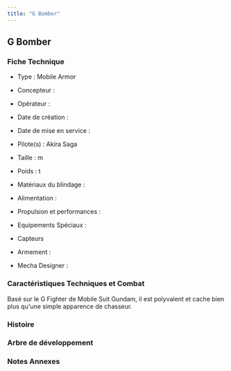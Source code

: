 ```yaml
---
title: "G Bomber"
---
```


G Bomber
--------





### Fiche Technique



- Type : Mobile Armor
  
- Concepteur : 
  
- Opérateur : 
  
- Date de création : 
  
- Date de mise en service : 
  
- Pilote(s) : Akira Saga
  
- Taille : m
  
- Poids : t
  
- Matériaux du blindage : 
  
- Alimentation : 
  
- Propulsion et performances : 
  
- Equipements Spéciaux :


* Capteurs


- Armement :




- Mecha Designer : 


### Caractéristiques Techniques et Combat


Basé sur le G Fighter de Mobile Suit Gundam, il est polyvalent et cache bien plus qu'une simple apparence de chasseur.


### Histoire


### Arbre de développement


### Notes Annexes


